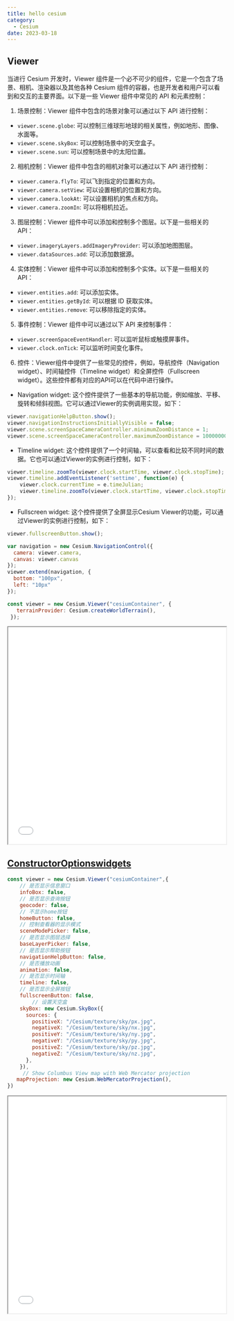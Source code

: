 ```yaml
---
title: hello cesium
category:
  - Cesium
date: 2023-03-18
---
```


## Viewer
当进行 Cesium 开发时，Viewer 组件是一个必不可少的组件，它是一个包含了场景、相机、渲染器以及其他各种 Cesium 组件的容器，也是开发者和用户可以看到和交互的主要界面。以下是一些 Viewer 组件中常见的 API 和元素控制：

1. 场景控制：Viewer 组件中包含的场景对象可以通过以下 API 进行控制：

- `viewer.scene.globe`: 可以控制三维球形地球的相关属性，例如地形、图像、水面等。
- `viewer.scene.skyBox`: 可以控制场景中的天空盒子。
- `viewer.scene.sun`: 可以控制场景中的太阳位置。

2. 相机控制：Viewer 组件中包含的相机对象可以通过以下 API 进行控制：

- `viewer.camera.flyTo`: 可以飞到指定的位置和方向。
- `viewer.camera.setView`: 可以设置相机的位置和方向。
- `viewer.camera.lookAt`: 可以设置相机的焦点和方向。
- `viewer.camera.zoomIn`: 可以将相机拉近。

3. 图层控制：Viewer 组件中可以添加和控制多个图层。以下是一些相关的 API：

- `viewer.imageryLayers.addImageryProvider`: 可以添加地图图层。
- `viewer.dataSources.add`: 可以添加数据源。

4. 实体控制：Viewer 组件中可以添加和控制多个实体。以下是一些相关的 API：

- `viewer.entities.add`: 可以添加实体。
- `viewer.entities.getById`: 可以根据 ID 获取实体。
- `viewer.entities.remove`: 可以移除指定的实体。

5. 事件控制：Viewer 组件中可以通过以下 API 来控制事件：

- `viewer.screenSpaceEventHandler`: 可以监听鼠标或触摸屏事件。
- `viewer.clock.onTick`: 可以监听时间变化事件。


6. 控件：Viewer组件中提供了一些常见的控件，例如，导航控件（Navigation widget）、时间轴控件（Timeline widget）和全屏控件（Fullscreen widget）。这些控件都有对应的API可以在代码中进行操作。

- Navigation widget: 这个控件提供了一些基本的导航功能，例如缩放、平移、旋转和倾斜视图。它可以通过Viewer的实例调用实现，如下：

```javascript
viewer.navigationHelpButton.show();
viewer.navigationInstructionsInitiallyVisible = false;
viewer.scene.screenSpaceCameraController.minimumZoomDistance = 1;
viewer.scene.screenSpaceCameraController.maximumZoomDistance = 10000000;
```

- Timeline widget: 这个控件提供了一个时间轴，可以查看和比较不同时间的数据。它也可以通过Viewer的实例进行控制，如下：

```javascript
viewer.timeline.zoomTo(viewer.clock.startTime, viewer.clock.stopTime);
viewer.timeline.addEventListener('settime', function(e) {
    viewer.clock.currentTime = e.timeJulian;
    viewer.timeline.zoomTo(viewer.clock.startTime, viewer.clock.stopTime);
});
```

- Fullscreen widget: 这个控件提供了全屏显示Cesium Viewer的功能，可以通过Viewer的实例进行控制，如下：

```javascript
viewer.fullscreenButton.show();
```


```javascript
var navigation = new Cesium.NavigationControl({
  camera: viewer.camera,
  canvas: viewer.canvas
});
viewer.extend(navigation, {
  bottom: "100px",
  left: "10px"
});
```
```js
const viewer = new Cesium.Viewer("cesiumContainer", {
   terrainProvider: Cesium.createWorldTerrain(),
 });
```

<iframe src="/cesium/examples/hello-cesium.html"></iframe>



## [ConstructorOptionswidgets](https://cesium.com/learn/cesiumjs/ref-doc/Viewer.html#.ConstructorOptions)

```js
const viewer = new Cesium.Viewer("cesiumContainer",{
    // 是否显示信息窗口
    infoBox: false,
    // 是否显示查询按钮
    geocoder: false,
    // 不显示home按钮
    homeButton: false,
    // 控制查看器的显示模式
    sceneModePicker: false,
    // 是否显示图层选择
    baseLayerPicker: false,
    // 是否显示帮助按钮
    navigationHelpButton: false,
    // 是否播放动画
    animation: false,
    // 是否显示时间轴
    timeline: false,
    // 是否显示全屏按钮
    fullscreenButton: false,
        // 设置天空盒
    skyBox: new Cesium.SkyBox({
      sources: {
        positiveX: "/Cesium/texture/sky/px.jpg",
        negativeX: "/Cesium/texture/sky/nx.jpg",
        positiveY: "/Cesium/texture/sky/ny.jpg",
        negativeY: "/Cesium/texture/sky/py.jpg",
        positiveZ: "/Cesium/texture/sky/pz.jpg",
        negativeZ: "/Cesium/texture/sky/nz.jpg",
      },
    }),
     // Show Columbus View map with Web Mercator projection
   mapProjection: new Cesium.WebMercatorProjection(),
})

```

<iframe src="/cesium/examples/hello-cesium-constructorOptionswidgets.html"></iframe>


<script setup>

    
</script>
<style>

  iframe {
    width:100%;
    height:500px;
  }
</style>


